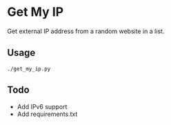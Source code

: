 # Get My IP

Get external IP address from a random website in a list.

## Usage

`./get_my_ip.py`

## Todo

- Add IPv6 support
- Add requirements.txt

